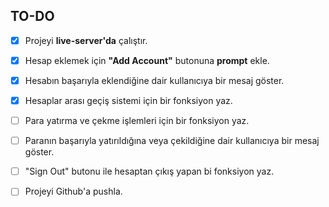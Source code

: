 TO-DO
----

 - [x] Projeyi **live-server'da** çalıştır.
 - [x] Hesap eklemek için **"Add Account"** butonuna **prompt** ekle.
 - [x] Hesabın başarıyla eklendiğine dair kullanıcıya bir mesaj göster.
 - [x] Hesaplar arası geçiş sistemi için bir fonksiyon yaz.
 - [ ] Para yatırma ve çekme işlemleri için bir fonksiyon yaz.
 - [ ] Paranın başarıyla yatırıldığına veya çekildiğine dair kullanıcıya bir mesaj göster.
 - [ ] "Sign Out" butonu ile hesaptan çıkış yapan bi fonksiyon yaz.
 - [ ] Projeyi Github'a pushla.
 